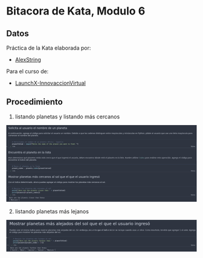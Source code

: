 # Bitacora de Kata, Modulo 6
## Datos

Práctica de la Kata elaborada por: 
- [AlexString](https://github.com/AlexString)

Para el curso de:
- [LaunchX-InnovaccionVirtual](https://github.com/LaunchX-InnovaccionVirtual)

## Procedimiento

1. listando planetas y listando más cercanos

<img title="planetas y listando más cercanos" alt="Primer codigo" src="./00_planets_list.png" />

2. listando planetas más lejanos

<img title="planetas más lejanos" alt="Segundo codigo" src="./01_planets_further.png" />
